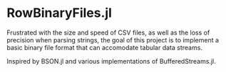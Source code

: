 # RowBinaryFiles.jl

Frustrated with the size and speed of CSV files, as well as the loss of precision when parsing strings, the goal of this project is to implement a basic binary file format that can accomodate tabular data streams.

Inspired by BSON.jl and various implementations of BufferedStreams.jl.

<!-- Frustrated with the size and speed of CSV files as well as the loss of precision when parsing strings.

The goal of this project is to implement a basic binary file format to which tabular data can be streamed.

Inspired by [BSON.jl](https://github.com/MikeInnes/BSON.jl) and various implementations of [BufferedStreams.jl](https://biojulia.net/BufferedStreams.jl). -->
